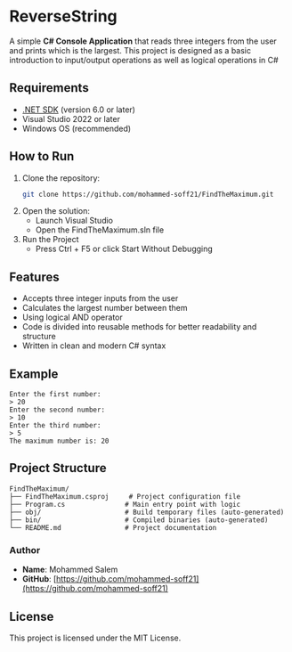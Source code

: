 # ReverseString

A simple **C# Console Application** that reads three integers from the user and prints which is the largest.
This project is designed as a basic introduction to input/output operations as well as logical operations in C#

## Requirements
- [.NET SDK](https://dotnet.microsoft.com/en-us/download) (version 6.0 or later)
- Visual Studio 2022 or later
- Windows OS (recommended)

## How to Run
1. Clone the repository:
   ```bash
   git clone https://github.com/mohammed-soff21/FindTheMaximum.git
2. Open the solution:
   - Launch Visual Studio
   - Open the FindTheMaximum.sln file
3. Run the Project
   - Press Ctrl + F5 or click Start Without Debugging

## Features
- Accepts three integer inputs from the user
- Calculates the largest number between them
- Using logical AND operator
- Code is divided into reusable methods for better readability and structure
- Written in clean and modern C# syntax

## Example
```text
Enter the first number:
> 20
Enter the second number:
> 10
Enter the third number:
> 5
The maximum number is: 20
```
## Project Structure
```text
FindTheMaximum/
├── FindTheMaximum.csproj     # Project configuration file
├── Program.cs               # Main entry point with logic
├── obj/                     # Build temporary files (auto-generated)
├── bin/                     # Compiled binaries (auto-generated)
└── README.md                # Project documentation
```

### Author
- **Name**: Mohammed Salem
- **GitHub**: 
[https://github.com/mohammed-soff21](https://github.com/mohammed-soff21)

## License
This project is licensed under the MIT License.
